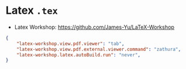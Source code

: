 # Latex `.tex`

- Latex Workshop: <https://github.com/James-Yu/LaTeX-Workshop>

```json
{
    "latex-workshop.view.pdf.viewer": "tab",
    "latex-workshop.view.pdf.external.viewer.command": "zathura",
    "latex-workshop.latex.autoBuild.run": "never",
}
```
